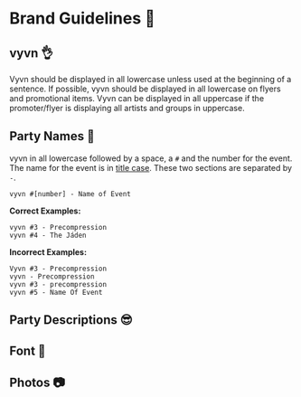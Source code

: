 # Brand Guidelines :100:

## vyvn :ok_hand:
Vyvn should be displayed in all lowercase unless used at the beginning of a sentence. If possible, vyvn should be displayed in all lowercase on flyers and promotional items. Vyvn can be displayed in all uppercase if the promoter/flyer is displaying all artists and groups in uppercase.

## Party Names :tada:
vyvn in all lowercase followed by a space, a `#` and the number for the event. The name for the event is in [title case](http://grammar-monster.com/lessons/capital_letters_title_case.htm). These two sections are separated by ` - `.

```
vyvn #[number] - Name of Event
```

**Correct Examples:**
```
vyvn #3 - Precompression
vyvn #4 - The Jáden
```
        
**Incorrect Examples:**
```
Vyvn #3 - Precompression
vyvn - Precompression
vyvn #3 - precompression
vyvn #5 - Name Of Event
```

## Party Descriptions :sunglasses:

## Font :page_facing_up:

## Photos :camera:
